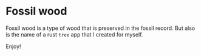 # Fossil wood

Fossil wood is a type of wood that is preserved in the fossil record. But also is the name of a rust `tree` app that I created for myself.

Enjoy!
